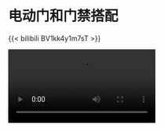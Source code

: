 # 电动门和门禁搭配


{{< bilibili BV1kk4y1m7sT >}}



<video id="video" controls="" preload="auto">
    <source id="mp4" src="广告+栅栏.mp4" type="video/mp4">
</video>








